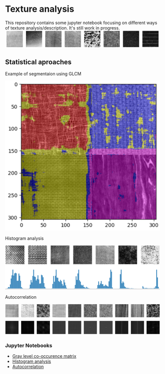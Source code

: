 # Texture analysis 
This repository contains some jupyter notebook focusing on different ways of texture analysis/description. It's still work in progress.
![Example of texture images](imgs/texture_examples.png)
## Statistical aproaches
Example of segmentaion using GLCM

![Example of segmentation using GLCM](imgs/glcm_example.png)

Histogram analysis

![Alt text](imgs/histograms.png)

Autocorrelation

![Alt text](imgs/autocorelation.png)

### Jupyter Notebooks
- [Gray level co-occurence matrix](./Statistical_GLCM.ipynb) 
- [Histogram analysis](Statistical_histograms.ipynb)
- [Autocorrelation](Statistical_autocorrelation.ipynb)